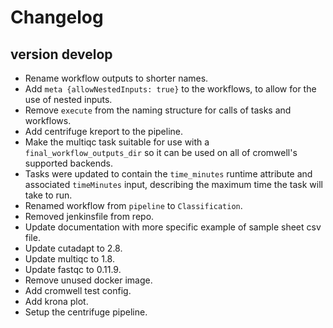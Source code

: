 Changelog
==========

<!--
Newest changes should be on top.

This document is user facing. Please word the changes in such a way
that users understand how the changes affect the new version.
-->

version develop
---------------------------
+ Rename workflow outputs to shorter names.
+ Add `meta {allowNestedInputs: true}` to the workflows, to allow for the use
  of nested inputs.
+ Remove `execute` from the naming structure for calls of tasks and workflows.
+ Add centrifuge kreport to the pipeline.
+ Make the multiqc task suitable for use with a `final_workflow_outputs_dir` 
  so it can be used on all of cromwell's supported backends.
+ Tasks were updated to contain the `time_minutes` runtime attribute and
  associated `timeMinutes` input, describing the maximum time the task will
  take to run.
+ Renamed workflow from `pipeline` to `Classification`.
+ Removed jenkinsfile from repo.
+ Update documentation with more specific example of sample sheet csv file.
+ Update cutadapt to 2.8.
+ Update multiqc to 1.8.
+ Update fastqc to 0.11.9.
+ Remove unused docker image.
+ Add cromwell test config.
+ Add krona plot.
+ Setup the centrifuge pipeline.
